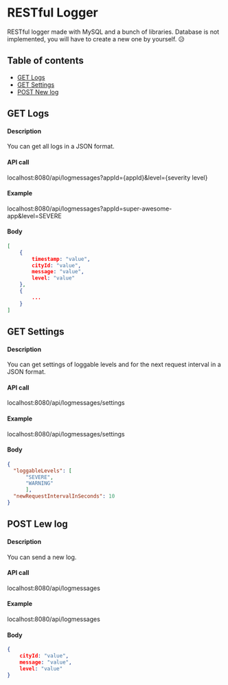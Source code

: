 # RESTful Logger

RESTful logger made with MySQL and a bunch of libraries. Database is not implemented, you will have to create a new one by yourself. 😥

## Table of contents

- [GET Logs](#get-logs)
- [GET Settings](#get-settings)
- [POST New log](#post-new-log)

## GET Logs

#### Description

You can get all logs in a JSON format.

#### API call

localhost:8080/api/logmessages?appId={appId}&level={severity level}

#### Example

localhost:8080/api/logmessages?appId=super-awesome-app&level=SEVERE

#### Body

```json
[
    {
        timestamp: "value",
        cityId: "value",
        message: "value",
        level: "value"
    },
    {
        ...
    }
]
```

## GET Settings

#### Description

You can get settings of loggable levels and for the next request interval  in a JSON format.

#### API call

localhost:8080/api/logmessages/settings

#### Example

localhost:8080/api/logmessages/settings

#### Body

```json
{
  "loggableLevels": [
      "SEVERE",
      "WARNING"
      ],
  "newRequestIntervalInSeconds": 10
}
```

## POST Lew log

#### Description

You can send a new log.

#### API call

localhost:8080/api/logmessages

#### Example

localhost:8080/api/logmessages

#### Body

```json
{
    cityId: "value",
    message: "value",
    level: "value"
}
```

